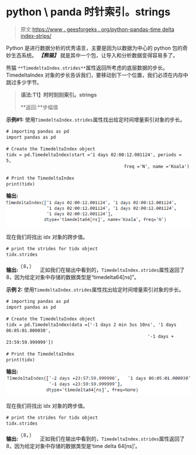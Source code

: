 # python \ panda 时针索引。strings

> 原文:[https://www . geesforgeks . org/python-pandas-time delta index-strips/](https://www.geeksforgeeks.org/python-pandas-timedeltaindex-strides/)

Python 是进行数据分析的优秀语言，主要是因为以数据为中心的 python 包的奇妙生态系统。 ***【熊猫】*** 就是其中一个包，让导入和分析数据变得容易多了。

熊猫 `**TimedeltaIndex.strides**`属性返回所考虑的底层数据的步长。TimedeltaIndex 对象的步长告诉我们，要移动到下一个位置，我们必须在内存中跳过多少字节。

> **语法:T1】时时刻刻索引。strings**
> 
> **返回:**步幅值

**示例#1:** 使用`TimedeltaIndex.strides`属性找出给定时间增量索引对象的步长。

```
# importing pandas as pd
import pandas as pd

# Create the TimedeltaIndex object
tidx = pd.TimedeltaIndex(start ='1 days 02:00:12.001124', periods = 5, 
                                             freq ='N', name ='Koala')

# Print the TimedeltaIndex
print(tidx)
```

**输出:**
![](img/75ab1c0367ba57bef5326586ed03f7f9.png)

现在我们将找出 idx 对象的跨步值。

```
# print the strides for tidx object
tidx.strides
```

**输出:**
![](img/e6775148811135bbf01df31baf77fee3.png)
正如我们在输出中看到的，`TimedeltaIndex.strides`属性返回了 8，因为给定对象中存储的数据类型是“timedelta64[ns]”。

**示例 2:** 使用`TimedeltaIndex.strides`属性找出给定时间增量索引对象的步长。

```
# importing pandas as pd
import pandas as pd

# Create the TimedeltaIndex object
tidx = pd.TimedeltaIndex(data =['-1 days 2 min 3us 10ns', '1 days 06:05:01.000030',
                                                      '-1 days + 23:59:59.999999'])

# Print the TimedeltaIndex
print(tidx)
```

**输出:**
![](img/9fcfc935fbe07b4e4e3e3328815e648a.png)

现在我们将找出 idx 对象的跨步值。

```
# print the strides for tidx object
tidx.strides
```

**输出:**
![](img/e6775148811135bbf01df31baf77fee3.png)
正如我们在输出中看到的，`TimedeltaIndex.strides`属性返回了 8，因为给定对象中存储的数据类型是‘time delta 64[ns]’。